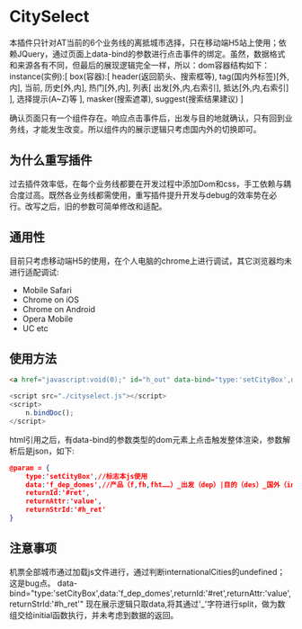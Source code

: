 # CitySelect #

本插件只针对AT当前的6个业务线的离抵城市选择，只在移动端H5站上使用；依赖JQuery，通过页面上data-bind的参数进行点击事件的绑定。虽然，数据格式和来源各有不同，但最后的展现逻辑完全一样，所以：dom容器结构如下：
instance(实例):[
box(容器):[
	header(返回箭头、搜索框等),
	tag(国内外标签)[外,内],
	当前,
	历史[外,内],
	热门[外,内],
	列表[
		出发[外,内,右索引],
		抵达[外,内,右索引]
		],
	选择提示(A~Z)等
],
masker(搜索遮罩),
suggest(搜索结果建议)
]

确认页面只有一个组件存在。响应点击事件后，出发与目的地就确认，只有回到业务线，才能发生改变。所以组件内的展示逻辑只考虑国内外的切换即可。

## 为什么重写插件 ##

过去插件效率低，在每个业务线都要在开发过程中添加Dom和css，手工依赖与耦合度过高。既然各业务线都需使用，重写插件提升开发与debug的效率势在必行。改写之后，旧的参数可简单修改和适配。

## 通用性 ##

目前只考虑移动端H5的使用，在个人电脑的chrome上进行调试，其它浏览器均未进行适配调试:

* Mobile Safari
* Chrome on iOS
* Chrome on Android
* Opera Mobile
* UC 
etc

## 使用方法 ##

```html
<a href="javascript:void(0);" id="h_out" data-bind="type:'setCityBox',data:'f_dep_domes',returnId:'#ret',returnAttr:'value',returnStrId:'#h_ret'">机票出发</a>
```
```js
<script src="./cityselect.js"></script>
<script>
    n.bindDoc();
</script>
```
html引用之后，有data-bind的参数类型的dom元素上点击触发整体渲染，参数解析后是json，如下:

```json
@param = {
	type:'setCityBox',//标志本js使用
	data:'f_dep_domes',//产品（f,fh,fht……）_出发（dep）|目的（des）_国外（inter）|国内（domes）
	returnId:'#ret',
	returnAttr:'value',
	returnStrId:'#h_ret'
}
```

## 注意事项 ##

机票全部城市通过加载js文件进行，通过判断internationalCities的undefined；这是bug点。
data-bind="type:'setCityBox',data:'f_dep_domes',returnId:'#ret',returnAttr:'value',returnStrId:'#h_ret'"
现在展示逻辑只取data,将其通过'_'字符进行split，做为数组交给initial函数执行，并未考虑到数据的返回。